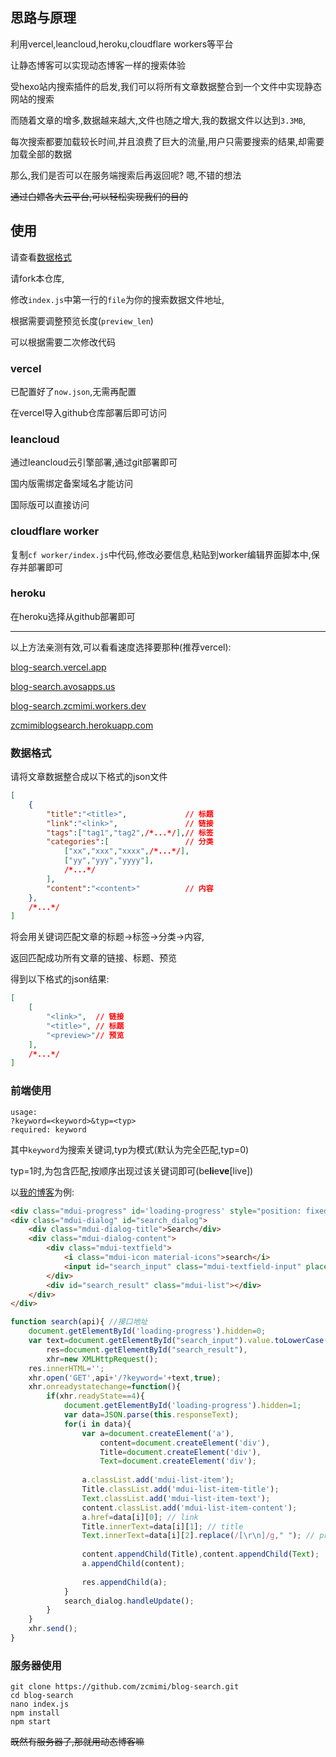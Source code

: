 ## 思路与原理

利用vercel,leancloud,heroku,cloudflare workers等平台

让静态博客可以实现动态博客一样的搜索体验

受hexo站内搜索插件的启发,我们可以将所有文章数据整合到一个文件中实现静态网站的搜索

而随着文章的增多,数据越来越大,文件也随之增大,我的数据文件以达到`3.3MB`,

每次搜索都要加载较长时间,并且浪费了巨大的流量,用户只需要搜索的结果,却需要加载全部的数据

那么,我们是否可以在服务端搜索后再返回呢? 嗯,不错的想法

~~通过白嫖各大云平台,可以轻松实现我们的目的~~

## 使用

请查看[数据格式](#数据格式)

请fork本仓库,

修改`index.js`中第一行的`file`为你的搜索数据文件地址,

根据需要调整预览长度(`preview_len`)

可以根据需要二次修改代码

### vercel

已配置好了`now.json`,无需再配置

在vercel导入github仓库部署后即可访问

### leancloud

通过leancloud云引擎部署,通过git部署即可

国内版需绑定备案域名才能访问

国际版可以直接访问

### cloudflare worker

复制`cf worker/index.js`中代码,修改必要信息,粘贴到worker编辑界面脚本中,保存并部署即可

### heroku

在heroku选择从github部署即可

---

以上方法亲测有效,可以看看速度选择要那种(推荐vercel):

[blog-search.vercel.app](https://blog-search.vercel.app
)

[blog-search.avosapps.us](https://blog-search.avosapps.us)

[blog-search.zcmimi.workers.dev](https://blog-search.zcmimi.workers.dev/)

[zcmimiblogsearch.herokuapp.com](https://zcmimiblogsearch.herokuapp.com/)

### 数据格式

请将文章数据整合成以下格式的json文件

```json
[
    {
        "title":"<title>",             // 标题
        "link":"<link>",               // 链接
        "tags":["tag1","tag2",/*...*/],// 标签
        "categories":[                 // 分类
            ["xx","xxx","xxxx",/*...*/],
            ["yy","yyy","yyyy"],
            /*...*/
        ],
        "content":"<content>"          // 内容
    },
    /*...*/
]
```

将会用关键词匹配文章的标题->标签->分类->内容,

返回匹配成功所有文章的链接、标题、预览

得到以下格式的json结果:

```json
[
    [
        "<link>",  // 链接
        "<title>", // 标题
        "<preview>"// 预览
    ],
    /*...*/
]
```

### 前端使用

```
usage:
?keyword=<keyword>&typ=<typ>
required: keyword
```

其中`keyword`为搜索关键词,typ为模式(默认为完全匹配,typ=0)

typ=1时,为包含匹配,按顺序出现过该关键词即可(be**li**e**ve**[live])

以[我的博客](https://blog.zcmimi.top)为例:

```html
<div class="mdui-progress" id='loading-progress' style="position: fixed;top:0;z-index: 999999;"><div class="mdui-progress-indeterminate"></div></div>
<div class="mdui-dialog" id="search_dialog">
    <div class="mdui-dialog-title">Search</div>
    <div class="mdui-dialog-content">
        <div class="mdui-textfield">
            <i class="mdui-icon material-icons">search</i>
            <input id="search_input" class="mdui-textfield-input" placeholder="搜索">
        </div>
        <div id="search_result" class="mdui-list"></div>
    </div>
</div>
```

```javascript
function search(api){ //接口地址
    document.getElementById('loading-progress').hidden=0;
    var text=document.getElementById("search_input").value.toLowerCase(),
        res=document.getElementById("search_result"),
        xhr=new XMLHttpRequest();
    res.innerHTML='';
    xhr.open('GET',api+'/?keyword='+text,true);
    xhr.onreadystatechange=function(){
        if(xhr.readyState==4){
            document.getElementById('loading-progress').hidden=1;
            var data=JSON.parse(this.responseText);
            for(i in data){
                var a=document.createElement('a'),
                    content=document.createElement('div'),
                    Title=document.createElement('div'),
                    Text=document.createElement('div');
                
                a.classList.add('mdui-list-item');
                Title.classList.add('mdui-list-item-title');
                Text.classList.add('mdui-list-item-text');
                content.classList.add('mdui-list-item-content');
                a.href=data[i][0]; // link
                Title.innerText=data[i][1]; // title
                Text.innerText=data[i][2].replace(/[\r\n]/g," "); // preview
                
                content.appendChild(Title),content.appendChild(Text);
                a.appendChild(content);
                
                res.appendChild(a);
            }
            search_dialog.handleUpdate();
        }
    }
    xhr.send();
}
```

### 服务器使用

```shell
git clone https://github.com/zcmimi/blog-search.git
cd blog-search
nano index.js
npm install
npm start
```

~~既然有服务器了,那就用动态博客嘛~~